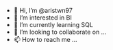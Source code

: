 - 👋 Hi, I’m @aristwn97
- 👀 I’m interested in BI
- 🌱 I’m currently learning SQL
- 💞️ I’m looking to collaborate on ...
- 📫 How to reach me ...

<!---
aristwn97/aristwn97 is a ✨ special ✨ repository because its `README.md` (this file) appears on your GitHub profile.
You can click the Preview link to take a look at your changes.
--->
